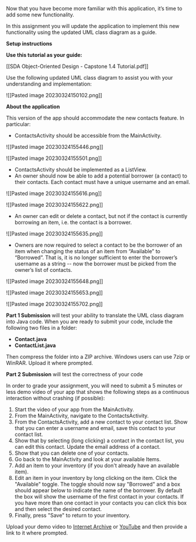 Now that you have become more familiar with this application, it’s time to add some new functionality.

In this assignment you will update the application to implement this new functionality using the updated UML class diagram as a guide. 

**Setup instructions**

**Use this tutorial as your guide:**

[[SDA Object-Oriented Design - Capstone 1.4 Tutorial.pdf]]

Use the following updated UML class diagram to assist you with your understanding and implementation:

![[Pasted image 20230324150102.png]]

**About the application**

This version of the app should accommodate the new contacts feature. In particular:

-   ContactsActivity should be accessible from the MainActivity. 

![[Pasted image 20230324155446.png]]

![[Pasted image 20230324155501.png]]

-   ContactsActivity should be implemented as a ListView.
-   An owner should now be able to add a potential borrower (a contact) to their contacts. Each contact must have a unique username and an email.

![[Pasted image 20230324155616.png]]

![[Pasted image 20230324155622.png]]

-   An owner can edit or delete a contact, but not if the contact is currently borrowing an item, i.e. the contact is a borrower.

![[Pasted image 20230324155635.png]]

-   Owners are now required to select a contact to be the borrower of an item when changing the status of an item from “Available” to “Borrowed”. That is, it is no longer sufficient to enter the borrower’s username as a string -- now the borrower must be picked from the owner’s list of contacts. 

![[Pasted image 20230324155648.png]]

![[Pasted image 20230324155653.png]]

![[Pasted image 20230324155702.png]]

**Part 1 Submission** will test your ability to translate the UML class diagram into Java code. When you are ready to submit your code, include the following two files in a folder:

-   **Contact.java**
-   **ContactList.java**

Then compress the folder into a ZIP archive. Windows users can use 7zip or WinRAR. Upload it where prompted.

**Part 2 Submission** will test the correctness of your code

In order to grade your assignment, you will need to submit a 5 minutes or less demo video of your app that shows the following steps as a continuous interaction without crashing (if possible):

1.  Start the video of your app from the MainActivity.
2.  From the MainActivity, navigate to the ContactsActivity.
3.  From the ContactsActivity, add a new contact to your contact list. Show that you can enter a username and email, save this contact to your contact list.
4.  Show that by selecting (long clicking) a contact in the contact list, you can edit this contact. Update the email address of a contact.
5.  Show that you can delete one of your contacts.
6.  Go back to the MainActivity and look at your available Items.
7.  Add an item to your inventory (if you don't already have an available item).
8.  Edit an item in your inventory by long clicking on the item. Click the "Available" toggle. The toggle should now say "Borrowed" and a box should appear below to indicate the name of the borrower. By default the box will show the username of the first contact in your contacts. If you have more than one contact in your contacts you can click this box and then select the desired contact.
9.  Finally, press "Save" to return to your inventory.

Upload your demo video to [Internet Archive](https://archive.org/index.php) or [YouTube](https://www.youtube.com/) and then provide a link to it where prompted. 